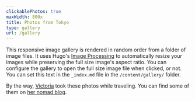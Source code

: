```yaml
---
clickablePhotos: true
maxWidth: 800x
title: Photos from Tokyo
type: gallery
url: /gallery
---
```


This responsive image gallery is rendered in random order from a folder of image files. It uses Hugo's [Image Processing](https://gohugo.io/content-management/image-processing/) to automatically resize your images while preserving the full size image's aspect ratio. You can configure the gallery to open the full size image file when clicked, or not. You can set this text in the `_index.md` file in the `/content/gallery/` folder.

By the way, [Victoria](https://victoria.dev) took these photos while traveling. You can find some of them on [her nomad blog](https://heronebag.com).
